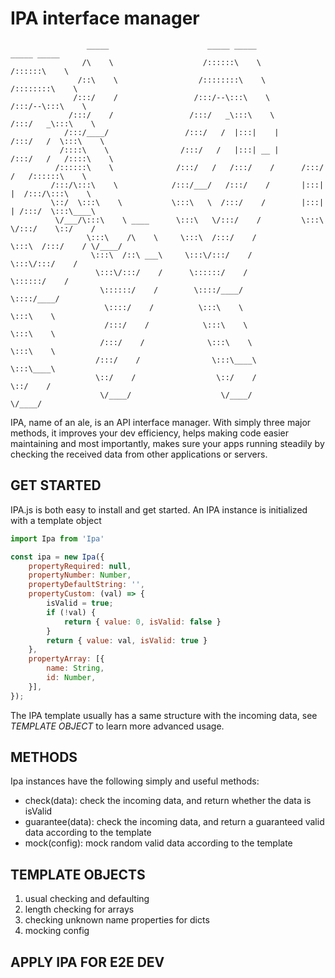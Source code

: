 # IPA interface manager

```
                 _____                      _____ _____                 _____ _____                              
                /\    \                    /::::::\    \               /::::::\    \                
               /::\    \                  /::::::::\    \             /::::::::\    \              
              /:::/    /                 /:::/--\:::\    \           /:::/--\:::\    \              
             /:::/    /                 /:::/   _\:::\    \         /:::/   _\:::\    \                  
            /:::/____/                 /:::/   /  |:::|    |       /:::/   /  \:::\    \              
           /::::\    \                /:::/   /   |:::| __ |      /:::/   /   /::::\    \          
          /::::::\    \              /:::/   /   /:::/    /      /:::/   /   /::::::\    \            
         /:::/\:::\    \            /:::/___/   /:::/    /       |:::|   |  /:::/\:::\    \          
         \::/  \:::\    \           \:::\   \  /:::/    /        |:::|   | /:::/  \:::\____\             
          \/___/\:::\    \ ____      \:::\   \/:::/    /         \:::\   \/:::/    \::/    /        
                 \:::\    /\    \     \:::\  /:::/    /           \:::\  /:::/    / \/____/         
                  \:::\  /::\ ___\     \:::\/:::/    /             \:::\/:::/    /              
                   \:::\/:::/    /      \::::::/    /               \::::::/    /              
                    \::::::/    /        \::::/____/                 \::::/____/              
                     \::::/    /          \:::\    \                  \:::\    \              
                     /:::/    /            \:::\    \                  \:::\    \              
                    /:::/    /              \:::\    \                  \:::\    \              
                   /:::/    /                \:::\____\                  \:::\____\                  
                   \::/    /                  \::/    /                   \::/    /              
                    \/____/                    \/____/                     \/____/              

```

IPA, name of an ale, is an API interface manager. With simply three major methods, it improves your dev efficiency, helps making code easier maintaining and most importantly, makes sure your apps running steadily by checking the received data from other applications or servers.

## GET STARTED
IPA.js is both easy to install and get started.
An IPA instance is initialized with a template object

``` javascript
import Ipa from 'Ipa'

const ipa = new Ipa({
    propertyRequired: null,
    propertyNumber: Number,
    propertyDefaultString: '',
    propertyCustom: (val) => {
        isValid = true;
        if (!val) {
            return { value: 0, isValid: false }
        }
        return { value: val, isValid: true }
    },
    propertyArray: [{
        name: String,
        id: Number,
    }],
});
```

The IPA template usually has a same structure with the incoming data, see *TEMPLATE OBJECT* to learn more advanced usage.

## METHODS
Ipa instances have the following simply and useful methods:

- check(data): check the incoming data, and return whether the data is isValid
- guarantee(data): check the incoming data, and return a guaranteed valid data according to the template
- mock(config): mock random valid data according to the template


## TEMPLATE OBJECTS

1. usual checking and defaulting
2. length checking for arrays
3. checking unknown name properties for dicts
4. mocking config


## APPLY IPA FOR E2E DEV
